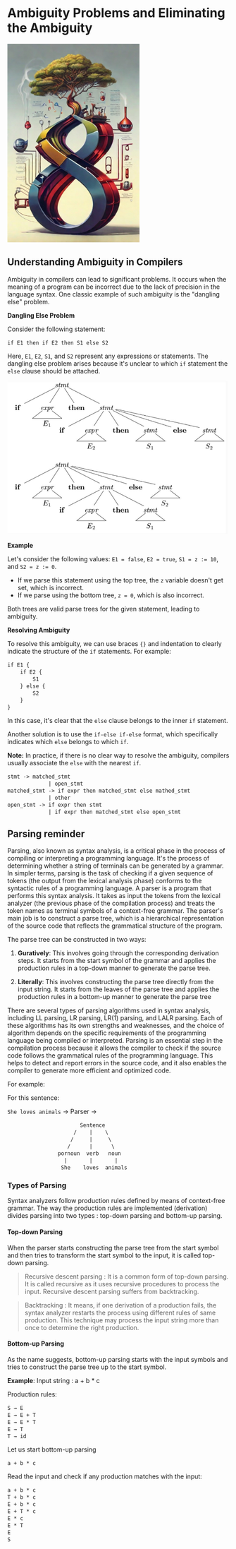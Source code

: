 # Ambiguity Problems and Eliminating the Ambiguity

<img src="../pictures/compiler.jpg" width="300" class="center"/>

## Understanding Ambiguity in Compilers

Ambiguity in compilers can lead to significant problems. It occurs when the meaning of a program can be incorrect due to the lack of precision in the language syntax. One classic example of such ambiguity is the "dangling else" problem.

**Dangling Else Problem**

Consider the following statement:

```
if E1 then if E2 then S1 else S2
```

Here, `E1`, `E2`, `S1`, and `S2` represent any expressions or statements. The dangling else problem arises because it's unclear to which `if` statement the `else` clause should be attached. 


<img src="../pictures/if-else.JPG" width="500" class="center"/>



**Example**

Let's consider the following values: `E1 = false`, `E2 = true`, `S1 = z := 10`, and `S2 = z := 0`.

- If we parse this statement using the top tree, the `z` variable doesn't get set, which is incorrect.
- If we parse using the bottom tree, `z = 0`, which is also incorrect.

Both trees are valid parse trees for the given statement, leading to ambiguity.

**Resolving Ambiguity**

To resolve this ambiguity, we can use braces `{}` and indentation to clearly indicate the structure of the `if` statements. For example:

```
if E1 {
    if E2 {
        S1
    } else {
        S2
    }
}
```

In this case, it's clear that the `else` clause belongs to the inner `if` statement.

Another solution is to use the `if-else if-else` format, which specifically indicates which `else` belongs to which `if`.

**Note:** In practice, if there is no clear way to resolve the ambiguity, compilers usually associate the `else` with the nearest `if`.



```Algorithm
stmt -> matched_stmt
             | open_stmt
matched_stmt -> if expr then matched_stmt else mathed_stmt
             | other
open_stmt -> if expr then stmt 
             | if expr then matched_stmt else open_stmt
```

## Parsing reminder

Parsing, also known as syntax analysis, is a critical phase in the process of compiling or interpreting a programming language. It's the process of determining whether a string of terminals can be generated by a grammar. In simpler terms, parsing is the task of checking if a given sequence of tokens (the output from the lexical analysis phase) conforms to the syntactic rules of a programming language.
A parser is a program that performs this syntax analysis. It takes as input the tokens from the lexical analyzer (the previous phase of the compilation process) and treats the token names as terminal symbols of a context-free grammar. The parser's main job is to construct a parse tree, which is a hierarchical representation of the source code that reflects the grammatical structure of the program.

The parse tree can be constructed in two ways:

1. **Guratively**: This involves going through the corresponding derivation steps. It starts from the start symbol of the grammar and applies the production rules in a top-down manner to generate the parse tree.

2. **Literally**: This involves constructing the parse tree directly from the input string. It starts from the leaves of the parse tree and applies the production rules in a bottom-up manner to generate the parse tree

There are several types of parsing algorithms used in syntax analysis, including LL parsing, LR parsing, LR(1) parsing, and LALR parsing. Each of these algorithms has its own strengths and weaknesses, and the choice of algorithm depends on the specific requirements of the programming language being compiled or interpreted.
Parsing is an essential step in the compilation process because it allows the compiler to check if the source code follows the grammatical rules of the programming language. This helps to detect and report errors in the source code, and it also enables the compiler to generate more efficient and optimized code.

For example:


For this sentence: 

`She loves animals` $\rightarrow$ Parser $\rightarrow$


```Algorithm
                       Sentence
                     /    |    \
                    /     |     \
                   /      |      \
                pornoun  verb   noun
                  |       |       |
                 She    loves  animals 
```

### Types of Parsing

Syntax analyzers follow production rules defined by means of context-free grammar. The way the production rules are implemented (derivation) divides parsing into two types : top-down parsing and bottom-up parsing.

#### Top-down Parsing

When the parser starts constructing the parse tree from the start symbol and then tries to transform the start symbol to the input, it is called top-down parsing.

> Recursive descent parsing : It is a common form of top-down parsing. It is called recursive as it uses recursive procedures to process the input. Recursive descent parsing suffers from backtracking.

> Backtracking : It means, if one derivation of a production fails, the syntax analyzer restarts the process using different rules of same production. This technique may process the input string more than once to determine the right production.

#### Bottom-up Parsing

As the name suggests, bottom-up parsing starts with the input symbols and tries to construct the parse tree up to the start symbol.

**Example**:
Input string : a + b * c

Production rules:

```
S → E
E → E + T
E → E * T
E → T
T → id
```

Let us start bottom-up parsing
```
a + b * c
```

Read the input and check if any production matches with the input:

```
a + b * c
T + b * c
E + b * c
E + T * c
E * c
E * T
E
S
```


